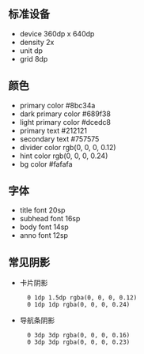 ## 标准设备

+ device 360dp x 640dp
+ density 2x
+ unit dp
+ grid 8dp

## 颜色

+ primary color #8bc34a
+ dark primary color #689f38
+ light primary color #dcedc8
+ primary text #212121
+ secondary text #757575
+ divider color rgb(0, 0, 0, 0.12)
+ hint color rgb(0, 0, 0, 0.24)
+ bg color #fafafa
 
## 字体

+ title font 20sp
+ subhead font 16sp
+ body font 14sp
+ anno font 12sp

## 常见阴影

+ 卡片阴影

		0 1dp 1.5dp rgba(0, 0, 0, 0.12)
		0 1dp 1dp rgba(0, 0, 0, 0.24)

+ 导航条阴影

		0 3dp 3dp rgba(0, 0, 0, 0.16)
		0 3dp 3dp rgba(0, 0, 0, 0.23)